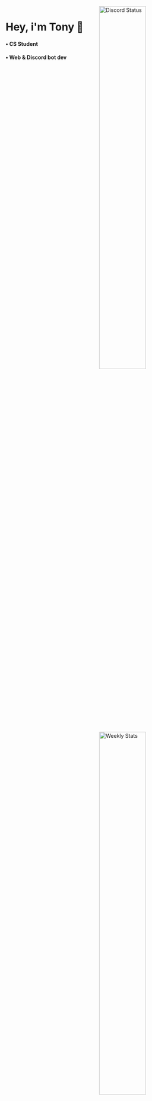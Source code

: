 <a href="https://discord.com/users/534505536712998926" target="_blank">
	<img width="50%" align="right" alt="Discord Status" src="https://lanyard.cnrad.dev/api/534505536712998926?bg=2b2d31&borderRadius=5px">
</a>
<a href="https://wakatime.com/@trintous" target="_blank">
	<img width="50%" align="right" alt="Weekly Stats" src="https://github-readme-stats.vercel.app/api/wakatime?username=trintous&border_radius=5px&theme=dark&bg_color=1f1f1f&border_color=2b2d31&icon_color=58a6ff&show_icons=true&disable_animations=true&custom_title=Weekly%20Stats">
</a>

<h1>Hey, i'm Tony 👋 </h1>
<h4>• CS Student </h3>
<h4>• Web & Discord bot dev</h4>
